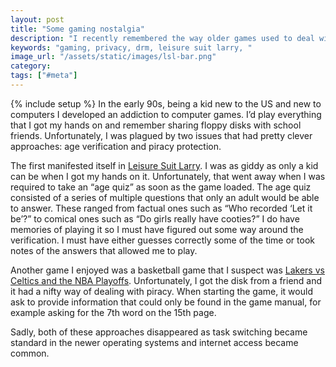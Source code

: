 ```yaml
---
layout: post
title: "Some gaming nostalgia"
description: "I recently remembered the way older games used to deal with age verification and piracy protection and wanted to share them for posterity."
keywords: "gaming, privacy, drm, leisure suit larry, "
image_url: "/assets/static/images/lsl-bar.png"
category:
tags: ["#meta"]
---
```

{% include setup %}
In the early 90s, being a kid new to the US and new to computers I developed an addiction to computer games. I’d play everything that I got my hands on and remember sharing floppy disks with school friends. Unfortunately, I was plagued by two issues that had pretty clever approaches: age verification and piracy protection.

<div class="right10">
  <amp-img src="{{ IMG_PATH }}lsl-bar.png" alt="Leisure Suit Larry" width="320" height="200"></amp-img>
</div>

The first manifested itself in <a href="http://en.wikipedia.org/wiki/Leisure_Suit_Larry" target="_blank">Leisure Suit Larry</a>. I was as giddy as only a kid can be when I got my hands on it. Unfortunately, that went away when I was required to take an “age quiz” as soon as the game loaded. The age quiz consisted of a series of multiple questions that only an adult would be able to answer. These ranged from factual ones such as “Who recorded ‘Let it be’?” to comical ones such as “Do girls really have cooties?” I do have memories of playing it so I must have figured out some way around the verification. I must have either guesses correctly some of the time or took notes of the answers that allowed me to play.

Another game I enjoyed was a basketball game that I suspect was <a href="http://www.youtube.com/watch?v=2AH6RUGwGfY" target="_blank">Lakers vs Celtics and the NBA Playoffs</a>. Unfortunately, I got the disk from a friend and it had a nifty way of dealing with piracy. When starting the game, it would ask to provide information that could only be found in the game manual, for example asking for the 7th word on the 15th page.

Sadly, both of these approaches disappeared as task switching became standard in the newer operating systems and internet access became common.